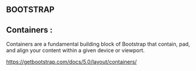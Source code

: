 ## BOOTSTRAP
## Containers :
Containers are a fundamental building block of Bootstrap that contain, pad, and align your content within a given device or viewport.

https://getbootstrap.com/docs/5.0/layout/containers/   
